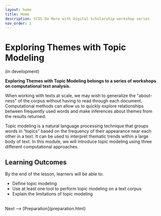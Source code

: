 ```yaml
---
layout: home
title: Home
description: SCDS Do More with Digital Scholarship workshop series
nav_order: 1
---
```


# Exploring Themes with Topic Modeling
(in development)

**Exploring Themes with Topic Modeling belongs to a series of workshops on computational text analysis.**

When working with texts at scale, we may wish to generalize the "about-ness" of the corpus without having to read through each document. Computational methods can allow us to quickly explore relationships between frequently used words and make inferences about themes from the results returned.

Topic modeling is a natural language processing technique that groups words in “topics” based on the frequency of their appearance near each other in a text. It can be used to interpret thematic trends within a large body of text. In this module, we will introduce topic modeling using three different computational approaches.

## Learning Outcomes

By the end of the lesson, learners will be able to:

* Define topic modeling
* Use at least one tool to perform topic modeling on a text corpus 
* Explain the limitations of topic modeling

<br />
Next --> [Preparation](preparation.html)
